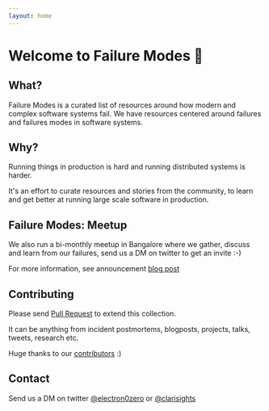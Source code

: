 ```yaml
---
layout: home
---
```


# Welcome to Failure Modes :wave:

## What?
Failure Modes is a curated list of resources around how modern and complex software systems fail.
We have resources centered around failures and failures modes in software systems.

## Why?
Running things in production is hard and running distributed systems is harder.

It's an effort to curate resources and stories from the community, to learn and get better at running large scale software in production.

## Failure Modes: Meetup
We also run a bi-monthly meetup in Bangalore where we gather, discuss and learn from our failures, send us a DM on twitter to get an invite :-)

For more information, see announcement [blog post](link)

## Contributing
Please send [Pull Request](https://github.com/electron0zero/failure-modes) to extend this collection.

It can be anything from incident postmortems, blogposts, projects, talks, tweets, research etc.

Huge thanks to our [contributors](https://github.com/electron0zero/failure-modes/graphs/contributors) :)

## Contact
Send us a DM on twitter [@electron0zero](https://twitter.com/electron0zero) or [@clarisights](https://twitter.com/clarisights)
